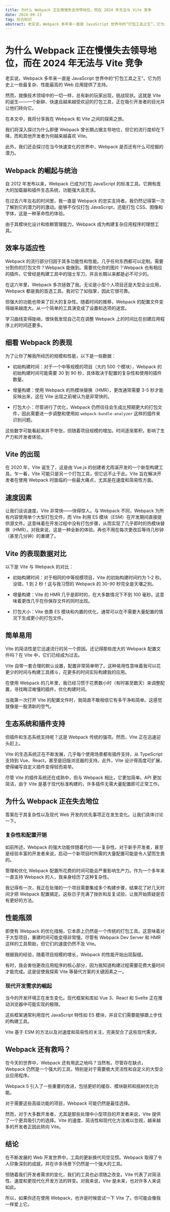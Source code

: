 ```yaml
---
title: 为什么 Webpack 正在慢慢失去领导地位，而在 2024 年无法与 Vite 竞争
date: 2024-09-13
tag: 综合知识
abstract: 老实说，Webpack 多年来一直是 JavaScript 世界中的“打包工具之王”。它为历史上一些最复杂、性能最高的 Web 应用提供了支持。
---
```


# 为什么 Webpack 正在慢慢失去领导地位，而在 2024 年无法与 Vite 竞争

老实说，Webpack 多年来一直是 JavaScript 世界中的“打包工具之王”。它为历史上一些最复杂、性能最高的 Web 应用提供了支持。

然而，就像技术领域中的一切一样，总有新的玩家出现，挑战现状。这就是 Vite 的诞生——一个新鲜、快速且越来越受欢迎的打包工具，正在吸引开发者的目光并让他们转向它。

在本文中，我将分享我在 Webpack 和 Vite 之间的探索之旅。

我们将深入探讨为什么即便 Webpack 曾长期占据主导地位，但它的流行度却在下降，而和其他开发者为何越来越喜欢 Vite。

此外，我们还会探讨在当今快速变化的世界中，Webpack 是否还有什么可挖掘的潜力。

## Webpack 的崛起与统治

自 2012 年发布以来，Webpack 已成为打包 JavaScript 的标准工具。它拥有庞大的加载器和插件生态系统，功能强大且灵活。

在过去六年左右的时间里，我一直是 Webpack 的忠实支持者。我仍然记得第一次了解到它的潜力时的激动。能够不仅仅打包 JavaScript，还能打包 CSS、图像和字体，这是一种革命性的体验。

由于其模块化设计和依赖管理能力，Webpack 成为构建复杂应用程序的理想工具。

## 效率与适应性

Webpack 的流行部分归因于其多功能性和性能。几乎任何东西都可以定制。需要分割你的打包文件？Webpack 能做到。需要优化你的图片？Webpack 也有相应的插件。它曾经是构建工具中的瑞士军刀，并且长期以来都是必不可少的。

在这六年里，Webpack 多次拯救了我。无论是小型个人项目还是大型企业应用，Webpack 都是我的首选工具。我对它了如指掌，因此它很可靠。

但强大的功能也带来了巨大的复杂性。随着时间的推移，Webpack 的配置文件变得越来越庞大。从一个简单的工具演变成了设置和选项的迷宫。

学习曲线变得陡峭，很快我发现自己花在调整 Webpack 上的时间比在创建应用程序上的时间还要多。

## 细看 Webpack 的表现

为了让你了解我所经历的规模和性能，以下是一些数据：

- 初始构建时间：对于一个中等规模的项目（大约 500 个模块），Webpack 的初始构建时间可能需要 30 到 90 秒，具体取决于配置的复杂性和使用的插件数量。

- 增量构建：使用 Webpack 的热模块替换（HMR），更改通常需要 3-5 秒才能反映出来，这在 Vite 出现之前被认为是非常快的。

- 打包大小：尽管进行了优化，Webpack 仍然往往会生成比预期更大的打包文件，因此需要进一步调整和使用如 `webpack-bundle-analyzer` 这样的插件来识别问题。

这些数字可能看起来并不夸张，但随着项目规模的增加，时间逐渐累积，影响了生产力和开发者体验。

## Vite 的出现

在 2020 年，Vite 诞生了，这是由 Vue.js 的创建者尤雨溪开发的一个新型构建工具。乍一看，Vite 可能只是另一个打包工具，但它远不止于此。Vite 旨在解决开发者在使用 Webpack 时面临的一些最大痛点，尤其是在速度和简易性方面。

## 速度因素

让我们谈谈速度。Vite 非常快——快得惊人。与 Webpack 不同，Webpack 为所有内容使用单个大型打包文件，而 Vite 利用 ES 模块（ESM）在开发期间直接提供源文件。这意味着在开发过程中没有打包步骤，从而实现了几乎即时的热模块替换（HMR）。对我来说，这是一种全新的体验。再也不用在每次更改后等待几秒钟（甚至几分钟）的重建了。

## Vite 的表现数据对比

以下是 Vite 与 Webpack 的对比：

- 初始构建时间：对于相同的中等规模项目，Vite 的初始构建时间约为 1-2 秒。没错，1 到 2 秒！这与我习惯的 Webpack 的 30-90 秒完全是天壤之别。

- 增量构建：Vite 的 HMR 几乎是即时的，在大多数情况下不到 100 毫秒。这意味着更改几乎在你保存文件的同时出现。

- 打包大小：Vite 依靠 ES 模块和内置的优化，通常可以在不需要大量配置的情况下生成更小的打包文件。

## 简单易用

Vite 的简洁性是它迅速流行的另一个原因。还记得那些庞大的 Webpack 配置文件吗？在 Vite 中，它们已经成为过去。

Vite 自带一套合理的默认设置，配置非常简单明了。这种易用性意味着我可以花更少的时间与构建工具搏斗，花更多的时间实际构建我的应用。

在使用 Webpack 的几年里，我已经习惯于花费数小时（有时甚至数天）来调整配置，寻找晦涩难懂的插件，优化构建时间。

当我第一次打开 Vite 的配置文件时，我简直不敢相信它有多干净和简单。这感觉就像是一股清新的空气。

## 生态系统和插件支持

但插件和生态系统支持呢？这是 Webpack 传统的强项。然而，Vite 正在迅速迎头赶上。

Vite 的生态系统正在不断发展，几乎每个使用场景都有插件支持，从 TypeScript 支持到 Vue、React，甚至是旧版浏览器的支持。此外，Vite 设计得高度可扩展，使得编写自定义插件变得轻而易举。

尽管 Vite 的插件系统还在成熟中，但与 Webpack 相比，它更加简单。API 更加简洁，由于 Vite 是基于现代标准构建的，许多插件无需大量配置即可正常工作。

## 为什么 Webpack 正在失去地位

答案在于其复杂性以及现代 Web 开发的优先事项正在发生变化。让我们具体讨论一下。

### 复杂性和配置开销

如前所述，Webpack 的强大功能伴随着代价——复杂性。对于新手开发者，甚至是经验丰富的开发者来说，启动一个新项目时所需的大量配置可能是令人望而生畏的。

管理和优化 Webpack 配置所花费的时间可能会严重影响生产力。作为一个多年来一直支持 Webpack 的人，我亲身经历了这种复杂性。

我记得有一次，我正在处理的一个项目需要集成多个构建步骤，结果花了好几天时间才把 Webpack 配置搞定。这些日子充满了挫折和反复试验，让我开始质疑是否有更好的方法。

## 性能瓶颈

即使有 Webpack 的优化措施，它本质上仍然是一个传统的打包工具。这意味着对于大型项目，重建时间可能变得非常慢。尽管有 Webpack Dev Server 和 HMR 这样的工具帮助，但它们的速度仍然不及 Vite。

根据我的经验，随着项目规模的增长，Webpack 的性能开始出现裂缝。

有时，我会害怕更改应用程序的核心部分，因为我知道构建过程需要花费大量时间才能完成。这是促使我探索 Vite 等替代方案的关键因素之一。

### 现代开发需求的崛起

当今的开发环境正在发生变化。现代框架和库如 Vue 3、React 和 Svelte 正在推动浏览器中可能实现的极限。

这些框架通常利用现代 JavaScript 特性如 ES 模块，并且它们需要能够跟上步伐的构建工具。

Vite 基于 ESM 的方法以及对速度和简易性的关注，完美契合了这些现代需求。

## Webpack 还有救吗？

在今天的世界中，Webpack 还有用武之地吗？当然有。尽管存在缺点，Webpack 仍然是一个强大的工具，特别是对于需要极大灵活性和自定义的大型企业应用程序。

Webpack 5 引入了一些重要的改进，包括更好的缓存、模块联邦和摇树优化功能。

对于需要这些高级功能的项目，Webpack 可能仍然是最佳选择。

然而，对于大多数开发者，尤其是那些处理中小型项目的开发者来说，Vite 提供了一个更具吸引力的选择。Vite 的速度、简洁性和现代化方法难以忽视，越来越多的开发者正因此转向 Vite。

## 结论

在不断发展的 Web 开发世界中，工具的更新换代司空见惯。Webpack 取得了令人印象深刻的成就，并在许多场景下仍然是一个强大的工具。

但随着我们开发者需求的变化，我们的工具也必须随之改变。Vite 代表了对简洁性、速度和更现代化开发方法的转变。对我来说，Vite 是未来，也对许多人来说如此。

所以，如果你还在使用 Webpack，也许是时候尝试一下 Vite 了。你可能会像我一样爱上它。
